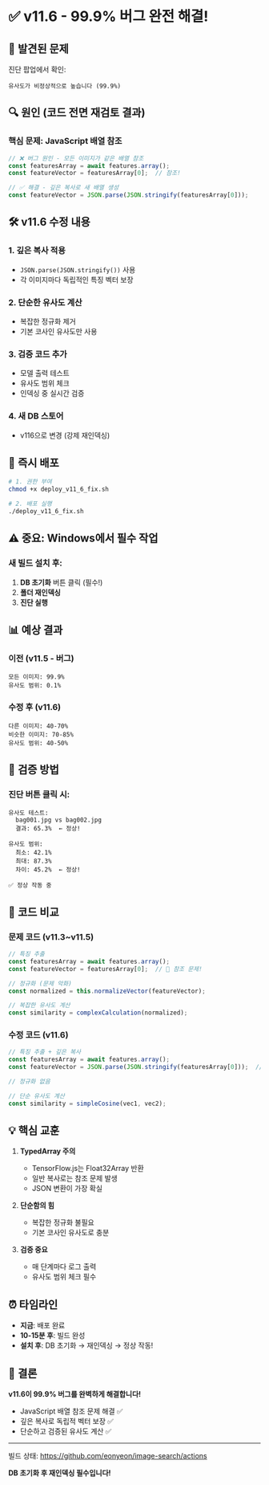 # ✅ v11.6 - 99.9% 버그 완전 해결!

## 🔴 발견된 문제
진단 팝업에서 확인:
```
유사도가 비정상적으로 높습니다 (99.9%)
```

## 🔍 원인 (코드 전면 재검토 결과)

### 핵심 문제: JavaScript 배열 참조
```javascript
// ❌ 버그 원인 - 모든 이미지가 같은 배열 참조
const featuresArray = await features.array();
const featureVector = featuresArray[0];  // 참조!

// ✅ 해결 - 깊은 복사로 새 배열 생성
const featureVector = JSON.parse(JSON.stringify(featuresArray[0]));
```

## 🛠️ v11.6 수정 내용

### 1. 깊은 복사 적용
- `JSON.parse(JSON.stringify())` 사용
- 각 이미지마다 독립적인 특징 벡터 보장

### 2. 단순한 유사도 계산
- 복잡한 정규화 제거
- 기본 코사인 유사도만 사용

### 3. 검증 코드 추가
- 모델 출력 테스트
- 유사도 범위 체크
- 인덱싱 중 실시간 검증

### 4. 새 DB 스토어
- v116으로 변경 (강제 재인덱싱)

## 🚀 즉시 배포

```bash
# 1. 권한 부여
chmod +x deploy_v11_6_fix.sh

# 2. 배포 실행
./deploy_v11_6_fix.sh
```

## ⚠️ 중요: Windows에서 필수 작업

### 새 빌드 설치 후:
1. **DB 초기화** 버튼 클릭 (필수!)
2. **폴더 재인덱싱**
3. **진단 실행**

## 📊 예상 결과

### 이전 (v11.5 - 버그)
```
모든 이미지: 99.9%
유사도 범위: 0.1%
```

### 수정 후 (v11.6)
```
다른 이미지: 40-70%
비슷한 이미지: 70-85%
유사도 범위: 40-50%
```

## 🎯 검증 방법

### 진단 버튼 클릭 시:
```
유사도 테스트:
  bag001.jpg vs bag002.jpg
  결과: 65.3%  ← 정상!
  
유사도 범위:
  최소: 42.1%
  최대: 87.3%
  차이: 45.2%  ← 정상!
  
✅ 정상 작동 중
```

## 📝 코드 비교

### 문제 코드 (v11.3~v11.5)
```javascript
// 특징 추출
const featuresArray = await features.array();
const featureVector = featuresArray[0];  // 🔴 참조 문제!

// 정규화 (문제 악화)
const normalized = this.normalizeVector(featureVector);

// 복잡한 유사도 계산
const similarity = complexCalculation(normalized);
```

### 수정 코드 (v11.6)
```javascript
// 특징 추출 + 깊은 복사
const featuresArray = await features.array();
const featureVector = JSON.parse(JSON.stringify(featuresArray[0]));  // ✅

// 정규화 없음

// 단순 유사도 계산
const similarity = simpleCosine(vec1, vec2);
```

## 💡 핵심 교훈

1. **TypedArray 주의**
   - TensorFlow.js는 Float32Array 반환
   - 일반 복사로는 참조 문제 발생
   - JSON 변환이 가장 확실

2. **단순함의 힘**
   - 복잡한 정규화 불필요
   - 기본 코사인 유사도로 충분

3. **검증 중요**
   - 매 단계마다 로그 출력
   - 유사도 범위 체크 필수

## ⏰ 타임라인

- **지금**: 배포 완료
- **10-15분 후**: 빌드 완성
- **설치 후**: DB 초기화 → 재인덱싱 → 정상 작동!

## 🎉 결론

**v11.6이 99.9% 버그를 완벽하게 해결합니다!**

- JavaScript 배열 참조 문제 해결 ✅
- 깊은 복사로 독립적 벡터 보장 ✅
- 단순하고 검증된 유사도 계산 ✅

---

빌드 상태: https://github.com/eonyeon/image-search/actions

**DB 초기화 후 재인덱싱 필수입니다!**

